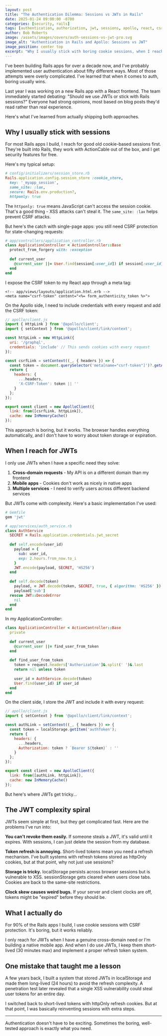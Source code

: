 ```yaml
---
layout: post
title: "The Authentication Dilemma: Sessions vs JWTs in Rails"
date: 2025-01-24 09:00:00 -0700
categories: [security, rails]
tags: [authentication, authorization, jwt, sessions, apollo, react, csrf]
author: Bob Roberts
image: /assets/images/covers/auth-sessions-vs-jwt-pro.svg
image_alt: "Authentication in Rails and Apollo: Sessions vs JWT"
image_position: center top
excerpt: "Why I usually stick with boring cookie sessions, when I reach for JWTs, and the authentication mistakes that taught me lessons the hard way."
---
```


I've been building Rails apps for over a decade now, and I've probably implemented user authentication about fifty different ways. Most of those attempts were overly complicated. I've learned that when it comes to auth, boring usually wins.

Last year I was working on a new Rails app with a React frontend. The team immediately started debating: "Should we use JWTs or stick with Rails sessions?" Everyone had strong opinions, most based on blog posts they'd read rather than real experience.

Here's what I've learned from actually shipping both approaches.

## Why I usually stick with sessions

For most Rails apps I build, I reach for good old cookie-based sessions first. They're built into Rails, they work with ActionCable out of the box, and I get security features for free.

Here's my typical setup:

```ruby
# config/initializers/session_store.rb
Rails.application.config.session_store :cookie_store,
  key: '_myapp_session',
  same_site: :lax,
  secure: Rails.env.production?,
  httponly: true
```

The `httponly: true` means JavaScript can't access the session cookie. That's a good thing - XSS attacks can't steal it. The `same_site: :lax` helps prevent CSRF attacks.

But here's the catch with single-page apps: you still need CSRF protection for state-changing requests:

```ruby
# app/controllers/application_controller.rb
class ApplicationController < ActionController::Base
  protect_from_forgery with: :exception
  
  def current_user
    @current_user ||= User.find(session[:user_id]) if session[:user_id]
  end
end
```

I expose the CSRF token to my React app through a meta tag:

```erb
<!-- app/views/layouts/application.html.erb -->
<meta name="csrf-token" content="<%= form_authenticity_token %>">
```

On the Apollo side, I need to include credentials with every request and add the CSRF token:

```javascript
// apollo/client.js
import { HttpLink } from '@apollo/client';
import { setContext } from '@apollo/client/link/context';

const httpLink = new HttpLink({ 
  uri: '/graphql', 
  credentials: 'include' // This sends cookies with every request
});

const csrfLink = setContext((_, { headers }) => {
  const token = document.querySelector('meta[name="csrf-token"]')?.getAttribute('content');
  return {
    headers: {
      ...headers,
      'X-CSRF-Token': token || ''
    }
  };
});

export const client = new ApolloClient({
  link: from([csrfLink, httpLink]),
  cache: new InMemoryCache()
});
```

This approach is boring, but it works. The browser handles everything automatically, and I don't have to worry about token storage or expiration.

## When I reach for JWTs

I only use JWTs when I have a specific need they solve:

1. **Cross-domain requests** - My API is on a different domain than my frontend
2. **Mobile apps** - Cookies don't work as nicely in native apps
3. **Multiple services** - I need to verify users across different backend services

But JWTs come with complexity. Here's a basic implementation I've used:

```ruby
# Gemfile
gem 'jwt'

# app/services/auth_service.rb
class AuthService
  SECRET = Rails.application.credentials.jwt_secret
  
  def self.encode(user_id)
    payload = {
      sub: user_id,
      exp: 2.hours.from_now.to_i
    }
    JWT.encode(payload, SECRET, 'HS256')
  end
  
  def self.decode(token)
    payload, = JWT.decode(token, SECRET, true, { algorithm: 'HS256' })
    payload['sub']
  rescue JWT::DecodeError
    nil
  end
end
```

In my ApplicationController:

```ruby
class ApplicationController < ActionController::Base
  private
  
  def current_user
    @current_user ||= find_user_from_token
  end
  
  def find_user_from_token
    token = request.headers['Authorization']&.split(' ')&.last
    return nil unless token
    
    user_id = AuthService.decode(token)
    User.find(user_id) if user_id
  end
end
```

On the client side, I store the JWT and include it with every request:

```javascript
// apollo/client.js
import { setContext } from '@apollo/client/link/context';

const authLink = setContext((_, { headers }) => {
  const token = localStorage.getItem('authToken');
  return {
    headers: {
      ...headers,
      Authorization: token ? `Bearer ${token}` : ''
    }
  };
});

export const client = new ApolloClient({
  link: from([authLink, httpLink]),
  cache: new InMemoryCache()
});
```

But here's where JWTs get tricky...

## The JWT complexity spiral

JWTs seem simple at first, but they get complicated fast. Here are the problems I've run into:

**You can't revoke them easily.** If someone steals a JWT, it's valid until it expires. With sessions, I can just delete the session from my database.

**Token refresh is annoying.** Short-lived tokens mean you need a refresh mechanism. I've built systems with refresh tokens stored as httpOnly cookies, but at that point, why not just use sessions?

**Storage is tricky.** localStorage persists across browser sessions but is vulnerable to XSS. sessionStorage gets cleared when users close tabs. Cookies are back to the same-site restrictions.

**Clock skew causes weird bugs.** If your server and client clocks are off, tokens might be "expired" before they should be.

## What I actually do

For 90% of the Rails apps I build, I use cookie sessions with CSRF protection. It's boring, but it works reliably.

I only reach for JWTs when I have a genuine cross-domain need or I'm building a native mobile app. And when I do use JWTs, I keep them short-lived (30 minutes max) and implement a proper refresh token system.

## One mistake that taught me a lesson

A few years back, I built a system that stored JWTs in localStorage and made them long-lived (24 hours) to avoid the refresh complexity. A penetration test later revealed that a single XSS vulnerability could steal user tokens for an entire day.

I switched back to short-lived tokens with httpOnly refresh cookies. But at that point, I was basically reinventing sessions with extra steps.

---

Authentication doesn't have to be exciting. Sometimes the boring, well-tested approach is exactly what you need.
